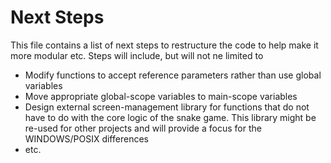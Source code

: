 # Next Steps
This file contains a list of next steps to restructure the code to help make it more modular etc.
Steps will include, but will not ne limited to
* Modify functions to accept reference parameters rather than use global variables
* Move appropriate global-scope variables to main-scope variables
* Design external screen-management library for functions that do not have to do with the core logic of the snake game. This library might be re-used for other projects and will provide a focus for the WINDOWS/POSIX differences 
* etc.